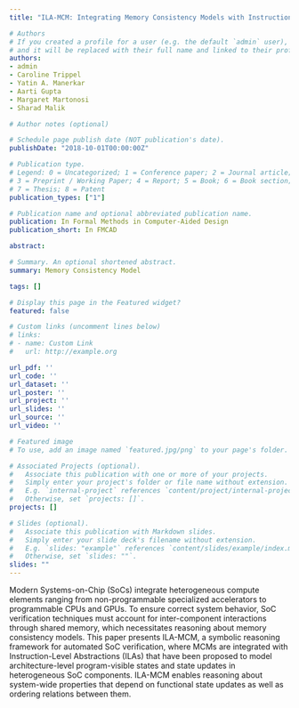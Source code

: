 ```yaml
---
title: "ILA-MCM: Integrating Memory Consistency Models with Instruction-Level Abstractions for Heterogeneous System-on-Chip Verification"

# Authors
# If you created a profile for a user (e.g. the default `admin` user), write the username (folder name) here 
# and it will be replaced with their full name and linked to their profile.
authors:
- admin
- Caroline Trippel
- Yatin A. Manerkar
- Aarti Gupta
- Margaret Martonosi
- Sharad Malik

# Author notes (optional)

# Schedule page publish date (NOT publication's date).
publishDate: "2018-10-01T00:00:00Z"

# Publication type.
# Legend: 0 = Uncategorized; 1 = Conference paper; 2 = Journal article;
# 3 = Preprint / Working Paper; 4 = Report; 5 = Book; 6 = Book section;
# 7 = Thesis; 8 = Patent
publication_types: ["1"]

# Publication name and optional abbreviated publication name.
publication: In Formal Methods in Computer-Aided Design
publication_short: In FMCAD

abstract: 

# Summary. An optional shortened abstract.
summary: Memory Consistency Model

tags: []

# Display this page in the Featured widget?
featured: false

# Custom links (uncomment lines below)
# links:
# - name: Custom Link
#   url: http://example.org

url_pdf: ''
url_code: ''
url_dataset: ''
url_poster: ''
url_project: ''
url_slides: ''
url_source: ''
url_video: ''

# Featured image
# To use, add an image named `featured.jpg/png` to your page's folder. 

# Associated Projects (optional).
#   Associate this publication with one or more of your projects.
#   Simply enter your project's folder or file name without extension.
#   E.g. `internal-project` references `content/project/internal-project/index.md`.
#   Otherwise, set `projects: []`.
projects: []

# Slides (optional).
#   Associate this publication with Markdown slides.
#   Simply enter your slide deck's filename without extension.
#   E.g. `slides: "example"` references `content/slides/example/index.md`.
#   Otherwise, set `slides: ""`.
slides: ""
---
```



Modern Systems-on-Chip (SoCs) integrate heterogeneous compute elements ranging from non-programmable specialized accelerators to programmable CPUs and GPUs. 
To ensure correct system behavior, SoC verification techniques must account for
inter-component interactions through shared memory, which necessitates reasoning about memory consistency models.
This paper presents ILA-MCM, a symbolic reasoning framework for automated SoC verification, 
where MCMs are integrated with Instruction-Level Abstractions (ILAs) that have been proposed to model architecture-level program-visible states and state updates in heterogeneous SoC components. ILA-MCM enables reasoning about system-wide properties that depend on functional state 
updates as well as ordering relations between them.